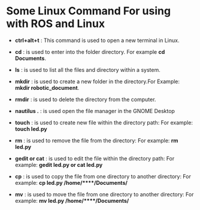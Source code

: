 # Some Linux Command For using with ROS and Linux



* **ctrl+alt+t** : This command is used to open a new terminal in Linux.


* **cd** : is used to enter into the folder directory. For example **cd Documents**.


* **ls** : is used to list all the files and directory within a system.


* **mkdir** : is used to create a new folder in the directory.For Example: **mkdir robotic_document**.

* **rmdir** : is used to delete the directory from the computer.

* **nautilus .** : is used open the file manager in the GNOME Desktop


* **touch** : is used to create new file within the directory path: For example: **touch led.py**

* **rm** : is used to remove the file from the directory: For example: **rm led.py**

* **gedit or cat** : is used to edit the file within the directory path: For example: **gedit led.py or cat led.py**

* **cp** : is used to copy the file from one directory to another directory: For example: **cp led.py /home/****/Documents/**

* **mv** : is used to move the file from one directory to another directory: For example: **mv led.py /home/****/Documents/**

